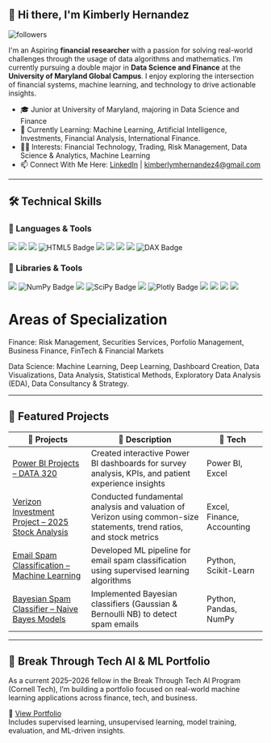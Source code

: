 ## 👋 Hi there, I'm Kimberly Hernandez

<img alt="followers" title="Follow me on GitHub" src="https://img.shields.io/github/followers/Kimberlymhernandez4?color=236ad3&style=for-the-badge&logo=github&label=Follow"/>

I'm an Aspiring **financial researcher** with a passion for solving real-world challenges through the usage of data algorithms and mathematics. I’m currently pursuing a double major in **Data Science and Finance** at the **University of Maryland Global Campus**. I enjoy exploring the intersection of financial systems, machine learning, and technology to drive actionable insights.

- 🎓 Junior at University of Maryland, majoring in Data Science and Finance  
- 🌱 Currently Learning: Machine Learning, Artificial Intelligence, Investments, Financial Analysis, International Finance. 
- 👩‍💻 Interests: Financial Technology, Trading, Risk Management, Data Science & Analytics, Machine Learning
- 📫 Connect With Me Here: [LinkedIn](https://www.linkedin.com/in/kimberly-h-b91555269/) | kimberlymhernandez4@gmail.com  

---

## 🛠️ Technical Skills

### 🧠 Languages & Tools  
<p>
  <img src="https://img.shields.io/badge/Python-3776AB?style=for-the-badge&logo=python&logoColor=white"/>
  <img src="https://img.shields.io/badge/Jupyter-F37626?style=for-the-badge&logo=jupyter&logoColor=white"/>
  <img src="https://img.shields.io/badge/Google%20Colab-F9AB00?style=for-the-badge&logo=googlecolab&logoColor=black"/>
  <img src="https://img.shields.io/badge/HTML5-E34F26?style=for-the-badge&logo=html5&logoColor=white" alt="HTML5 Badge"/>
  <img src="https://img.shields.io/badge/SQL-4479A1?style=for-the-badge&logo=mysql&logoColor=white"/>
  <img src="https://img.shields.io/badge/RStudio-75AADB?style=for-the-badge&logo=rstudio&logoColor=white"/>
  <img src="https://img.shields.io/badge/Power%20BI-F2C811?style=for-the-badge&logo=powerbi&logoColor=black"/>
  <img src="https://img.shields.io/badge/Excel-217346?style=for-the-badge&logo=microsoft-excel&logoColor=white"/>
  <img src="https://img.shields.io/badge/DAX-0084d1?style=for-the-badge&logo=microsoft&logoColor=white" alt="DAX Badge"/>
</p>

### 🧰 Libraries & Tools
<p>
  <img src="https://img.shields.io/badge/Pandas-150458?style=for-the-badge&logo=pandas&logoColor=white"/>
  <img src="https://img.shields.io/badge/NumPy-013243?style=for-the-badge&logo=numpy&logoColor=white" alt="NumPy Badge"/>
  <img src="https://img.shields.io/badge/Scikit--Learn-F7931E?style=for-the-badge&logo=scikit-learn&logoColor=white"/>
  <img src="https://img.shields.io/badge/SciPy-8CAAE6?style=for-the-badge&logo=scipy&logoColor=white" alt="SciPy Badge"/>
  <img src="https://img.shields.io/badge/Matplotlib-11557C?style=for-the-badge&logo=plotly&logoColor=white"/>
  <img src="https://img.shields.io/badge/Plotly-3F4F75?style=for-the-badge&logo=plotly&logoColor=white" alt="Plotly Badge"/>
  <img src="https://img.shields.io/badge/Seaborn-9A1EAE?style=for-the-badge"/>
  <img src="https://img.shields.io/badge/Keras-D00000?style=for-the-badge&logo=keras&logoColor=white"/>
  <img src="https://img.shields.io/badge/TensorFlow-FF6F00?style=for-the-badge&logo=tensorflow&logoColor=white"/>
  <img src="https://img.shields.io/badge/PyTorch-EE4C2C?style=for-the-badge&logo=pytorch&logoColor=white"/>
</p>

# Areas of Specialization

Finance: Risk Management, Securities Services, Porfolio Management, Business Finance, FinTech & Financial Markets

Data Science: Machine Learning, Deep Learning, Dashboard Creation, Data Visualizations, Data Analysis, Statistical Methods, Exploratory Data Analysis (EDA), Data Consultancy & Strategy. 

---

## 🚀 Featured Projects

| 💼 Projects | 📝 Description | 🧪 Tech |
|-----------|----------------|--------|
| [Power BI Projects – DATA 320](https://github.com/Kimberlymhernandez4/Power-BI-Projects-DATA-320-) | Created interactive Power BI dashboards for survey analysis, KPIs, and patient experience insights | Power BI, Excel |
| [Verizon Investment Project – 2025 Stock Analysis](https://github.com/Kimberlymhernandez4/Business-Finance-Course-FINC-330-) | Conducted fundamental analysis and valuation of Verizon using common-size statements, trend ratios, and stock metrics | Excel, Finance, Accounting |
| [Email Spam Classification – Machine Learning](https://github.com/Kimberlymhernandez4/Email-Spam-Classification-Using-ML) | Developed ML pipeline for email spam classification using supervised learning algorithms | Python, Scikit-Learn |
| [Bayesian Spam Classifier – Naive Bayes Models](https://github.com/Kimberlymhernandez4/Bayesian-Classifier-of-Emails-for-Spam-Detection-Using-Gaussian-and-Bernouli-Naive-Bayes-Algorithms) | Implemented Bayesian classifiers (Gaussian & Bernoulli NB) to detect spam emails | Python, Pandas, NumPy |

---

## 🤖 Break Through Tech AI & ML Portfolio

As a current 2025–2026 fellow in the Break Through Tech AI Program (Cornell Tech), I’m building a portfolio focused on real-world machine learning applications across finance, tech, and business.

📂 [View Portfolio](https://github.com/Kimberlymhernandez4/Break-Through-Tech-Portfolio)  
Includes supervised learning, unsupervised learning, model training, evaluation, and ML-driven insights.

